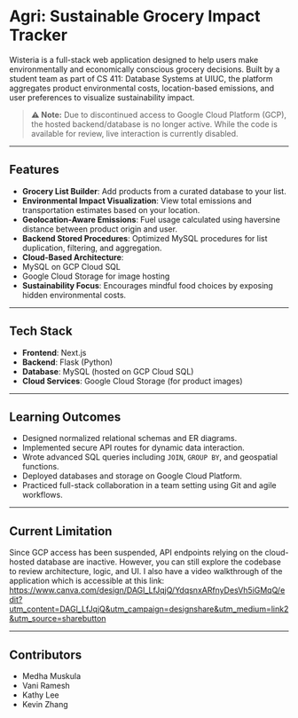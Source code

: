 # Agri: Sustainable Grocery Impact Tracker

Wisteria is a full-stack web application designed to help users make environmentally and economically conscious grocery decisions. Built by a student team as part of CS 411: Database Systems at UIUC, the platform aggregates product environmental costs, location-based emissions, and user preferences to visualize sustainability impact.

> **⚠️ Note:** Due to discontinued access to Google Cloud Platform (GCP), the hosted backend/database is no longer active. While the code is available for review, live interaction is currently disabled.

---

## Features

-  **Grocery List Builder**: Add products from a curated database to your list.
- **Environmental Impact Visualization**: View total emissions and transportation estimates based on your location.
-  **Geolocation-Aware Emissions**: Fuel usage calculated using haversine distance between product origin and user.
-  **Backend Stored Procedures**: Optimized MySQL procedures for list duplication, filtering, and aggregation.
-  **Cloud-Based Architecture**:
  - MySQL on GCP Cloud SQL
  - Google Cloud Storage for image hosting
-  **Sustainability Focus**: Encourages mindful food choices by exposing hidden environmental costs.

---

## Tech Stack

- **Frontend**: Next.js
- **Backend**: Flask (Python)
- **Database**: MySQL (hosted on GCP Cloud SQL)
- **Cloud Services**: Google Cloud Storage (for product images)

---

## Learning Outcomes

- Designed normalized relational schemas and ER diagrams.
- Implemented secure API routes for dynamic data interaction.
- Wrote advanced SQL queries including `JOIN`, `GROUP BY`, and geospatial functions.
- Deployed databases and storage on Google Cloud Platform.
- Practiced full-stack collaboration in a team setting using Git and agile workflows.

---

## Current Limitation

Since GCP access has been suspended, API endpoints relying on the cloud-hosted database are inactive. However, you can still explore the codebase to review architecture, logic, and UI. I also have a video walkthrough of the application which is accessible at this link: https://www.canva.com/design/DAGl_LfJqjQ/YdqsnxARfnyDesVh5iGMqQ/edit?utm_content=DAGl_LfJqjQ&utm_campaign=designshare&utm_medium=link2&utm_source=sharebutton

---

## Contributors

- Medha Muskula  
- Vani Ramesh
- Kathy Lee
- Kevin Zhang



